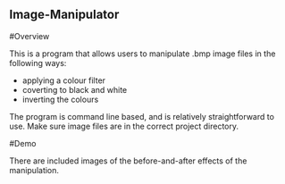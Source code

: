 ## Image-Manipulator
#Overview

This is a program that allows users to manipulate .bmp image files in the following ways:
- applying a colour filter
- coverting to black and white
- inverting the colours

The program is command line based, and is relatively straightforward to use. Make sure image files are in the correct project directory.

#Demo

There are included images of the before-and-after effects of the manipulation.
